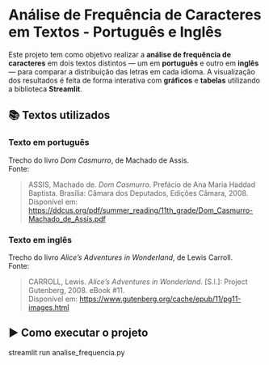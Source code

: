 # Análise de Frequência de Caracteres em Textos - Português e Inglês

Este projeto tem como objetivo realizar a **análise de frequência de caracteres** em dois textos distintos — um em **português** e outro em **inglês** — para comparar a distribuição das letras em cada idioma. A visualização dos resultados é feita de forma interativa com **gráficos** e **tabelas** utilizando a biblioteca **Streamlit**.

## 📚 Textos utilizados

### Texto em português
Trecho do livro _Dom Casmurro_, de Machado de Assis.  
Fonte:  
> ASSIS, Machado de. *Dom Casmurro*. Prefácio de Ana Maria Haddad Baptista. Brasília: Câmara dos Deputados, Edições Câmara, 2008.  
> Disponível em: https://ddcus.org/pdf/summer_reading/11th_grade/Dom_Casmurro-Machado_de_Assis.pdf

### Texto em inglês
Trecho do livro _Alice’s Adventures in Wonderland_, de Lewis Carroll.  
Fonte:  
> CARROLL, Lewis. *Alice’s Adventures in Wonderland*. [S.l.]: Project Gutenberg, 2008. eBook #11.  
> Disponível em: https://www.gutenberg.org/cache/epub/11/pg11-images.html

## ▶️ Como executar o projeto
streamlit run analise_frequencia.py
